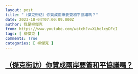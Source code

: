 ```yaml
---
layout: post
title: "（傑克街訪）你贊成兩岸要簽和平協議嗎？"
date: 2023-10-04T07:00:09.000Z
author: 我是柳傑克
from: https://www.youtube.com/watch?v=XLholcyDFcI
tags: [ 柳傑克 ]
comments: True
categories: [ 柳傑克 ]
---
```

<!--1696402809000-->
[（傑克街訪）你贊成兩岸要簽和平協議嗎？](https://www.youtube.com/watch?v=XLholcyDFcI)
------

<div>

</div>
